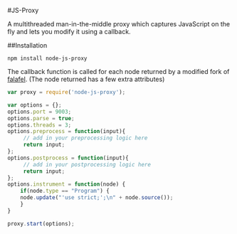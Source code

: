 #JS-Proxy

A multithreaded man-in-the-middle proxy which captures JavaScript on the fly and lets you modify it using a callback. 

##Installation
```
npm install node-js-proxy
```

The callback function is called for each node returned by a modified fork of [falafel](https://github.com/substack/node-falafel). (The node returned has a few extra attributes)

``` js
var proxy = require('node-js-proxy');

var options = {};
options.port = 9003;
options.parse = true;
options.threads = 3;
options.preprocess = function(input){
     // add in your preprocessing logic here
     return input;
};
options.postprocess = function(input){
     // add in your postprocessing logic here
     return input;
};
options.instrument = function(node) {
    if(node.type == "Program") {
   	node.update("'use strict;';\n" + node.source());
    }
}

proxy.start(options);
```
